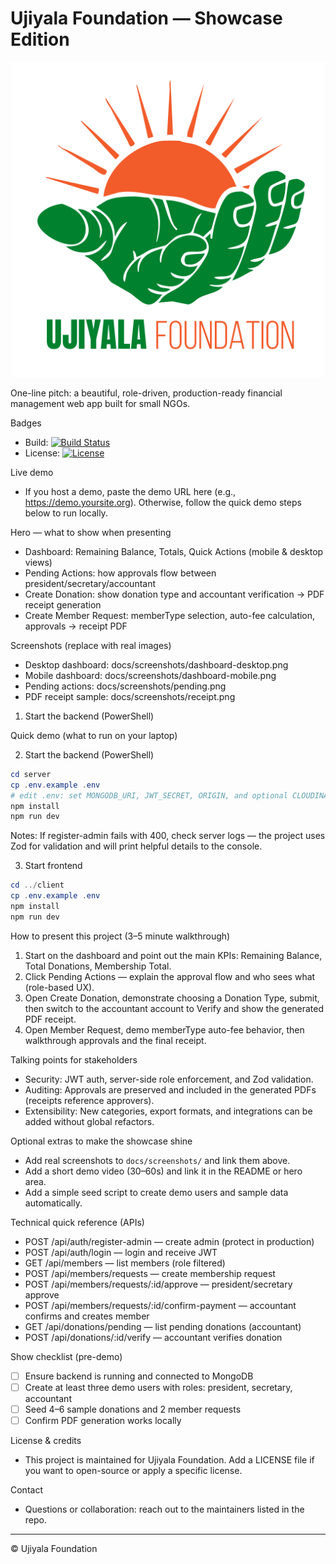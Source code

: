 

# Ujiyala Foundation — Showcase Edition

![Ujiyala Logo](client/assets/ujiyala_logo.png)

One-line pitch: a beautiful, role-driven, production-ready financial management web app built for small NGOs.

Badges
- Build: [![Build Status](https://img.shields.io/badge/build-passing-brightgreen)](#)
- License: [![License](https://img.shields.io/badge/license-proprietary-blue)](#)

Live demo
- If you host a demo, paste the demo URL here (e.g., https://demo.yoursite.org). Otherwise, follow the quick demo steps below to run locally.

Hero — what to show when presenting
- Dashboard: Remaining Balance, Totals, Quick Actions (mobile & desktop views)
- Pending Actions: how approvals flow between president/secretary/accountant
- Create Donation: show donation type and accountant verification → PDF receipt generation
- Create Member Request: memberType selection, auto-fee calculation, approvals → receipt PDF

Screenshots (replace with real images)
- Desktop dashboard: docs/screenshots/dashboard-desktop.png
- Mobile dashboard: docs/screenshots/dashboard-mobile.png
- Pending actions: docs/screenshots/pending.png
- PDF receipt sample: docs/screenshots/receipt.png

1) Start the backend (PowerShell)

Quick demo (what to run on your laptop)

2) Start the backend (PowerShell)

```powershell
cd server
cp .env.example .env
# edit .env: set MONGODB_URI, JWT_SECRET, ORIGIN, and optional CLOUDINARY_* values
npm install
npm run dev
```


Notes: If register-admin fails with 400, check server logs — the project uses Zod for validation and will print helpful details to the console.

3) Start frontend

```powershell
cd ../client
cp .env.example .env
npm install
npm run dev
```

How to present this project (3–5 minute walkthrough)
1. Start on the dashboard and point out the main KPIs: Remaining Balance, Total Donations, Membership Total.
2. Click Pending Actions — explain the approval flow and who sees what (role-based UX).
3. Open Create Donation, demonstrate choosing a Donation Type, submit, then switch to the accountant account to Verify and show the generated PDF receipt.
4. Open Member Request, demo memberType auto-fee behavior, then walkthrough approvals and the final receipt.

Talking points for stakeholders
- Security: JWT auth, server-side role enforcement, and Zod validation.
- Auditing: Approvals are preserved and included in the generated PDFs (receipts reference approvers).
- Extensibility: New categories, export formats, and integrations can be added without global refactors.

Optional extras to make the showcase shine
- Add real screenshots to `docs/screenshots/` and link them above.
- Add a short demo video (30–60s) and link it in the README or hero area.
- Add a simple seed script to create demo users and sample data automatically.

Technical quick reference (APIs)
- POST /api/auth/register-admin — create admin (protect in production)
- POST /api/auth/login — login and receive JWT
- GET /api/members — list members (role filtered)
- POST /api/members/requests — create membership request
- POST /api/members/requests/:id/approve — president/secretary approve
- POST /api/members/requests/:id/confirm-payment — accountant confirms and creates member
- GET /api/donations/pending — list pending donations (accountant)
- POST /api/donations/:id/verify — accountant verifies donation

Show checklist (pre-demo)
- [ ] Ensure backend is running and connected to MongoDB
- [ ] Create at least three demo users with roles: president, secretary, accountant
- [ ] Seed 4–6 sample donations and 2 member requests
- [ ] Confirm PDF generation works locally

License & credits
- This project is maintained for Ujiyala Foundation. Add a LICENSE file if you want to open-source or apply a specific license.

Contact
- Questions or collaboration: reach out to the maintainers listed in the repo.

---

© Ujiyala Foundation
